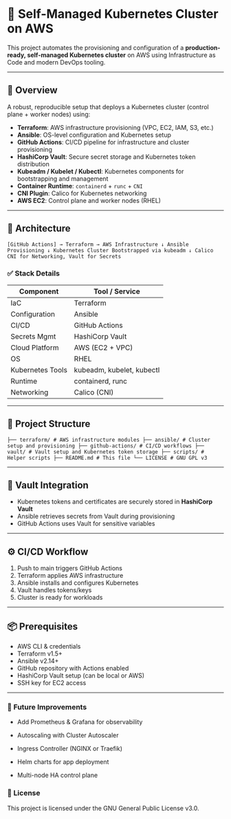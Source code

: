 # 🧰 Self-Managed Kubernetes Cluster on AWS

This  project automates the provisioning and configuration of a **production-ready, self-managed Kubernetes cluster** on AWS using Infrastructure as Code and modern DevOps tooling.

---

## 🚀 Overview

A robust, reproducible setup that deploys a Kubernetes cluster (control plane + worker nodes) using:

- **Terraform**: AWS infrastructure provisioning (VPC, EC2, IAM, S3, etc.)
- **Ansible**: OS-level configuration and Kubernetes setup
- **GitHub Actions**: CI/CD pipeline for infrastructure and cluster provisioning
- **HashiCorp Vault**: Secure secret storage and Kubernetes token distribution
- **Kubeadm / Kubelet / Kubectl**: Kubernetes components for bootstrapping and management
- **Container Runtime**: `containerd` + `runc` + `CNI`
- **CNI Plugin**: Calico for Kubernetes networking
- **AWS EC2**: Control plane and worker nodes (RHEL)

---

## 🧱 Architecture
```
[GitHub Actions] → Terraform → AWS Infrastructure ↓ Ansible Provisioning ↓ Kubernetes Cluster Bootstrapped via kubeadm ↓ Calico CNI for Networking, Vault for Secrets
```
### ✅ Stack Details

| Component        | Tool / Service           |
|------------------|--------------------------|
| IaC              | Terraform                |
| Configuration    | Ansible                  |
| CI/CD            | GitHub Actions           |
| Secrets Mgmt     | HashiCorp Vault          |
| Cloud Platform   | AWS (EC2 + VPC)          |
| OS               | RHEL                     |
| Kubernetes Tools | kubeadm, kubelet, kubectl|
| Runtime          | containerd, runc         |
| Networking       | Calico (CNI)             |

---

## 📂 Project Structure
```
├── terraform/ # AWS infrastructure modules ├── ansible/ # Cluster setup and provisioning ├── github-actions/ # CI/CD workflows ├── vault/ # Vault setup and Kubernetes token storage ├── scripts/ # Helper scripts ├── README.md # This file └── LICENSE # GNU GPL v3
```

---

## 🔐 Vault Integration

- Kubernetes tokens and certificates are securely stored in **HashiCorp Vault**
- Ansible retrieves secrets from Vault during provisioning
- GitHub Actions uses Vault for sensitive variables

---

## ⚙️ CI/CD Workflow

1. Push to main triggers GitHub Actions
2. Terraform applies AWS infrastructure
3. Ansible installs and configures Kubernetes
4. Vault handles tokens/keys
5. Cluster is ready for workloads

---

## 📦 Prerequisites

- AWS CLI & credentials
- Terraform v1.5+
- Ansible v2.14+
- GitHub repository with Actions enabled
- HashiCorp Vault setup (can be local or AWS)
- SSH key for EC2 access

---

### 🧪 Future Improvements

- Add Prometheus & Grafana for observability

- Autoscaling with Cluster Autoscaler

- Ingress Controller (NGINX or Traefik)

- Helm charts for app deployment

- Multi-node HA control plane

### 📜 License

This project is licensed under the GNU General Public License v3.0.